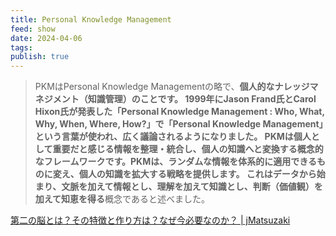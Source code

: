 ```yaml
---
title: Personal Knowledge Management
feed: show
date: 2024-04-06
tags: 
publish: true
---
```

> PKMはPersonal Knowledge Managementの略で、**個人的なナレッジマネジメント（知識管理）**のことです。
> 1999年にJason Frand氏とCarol Hixon氏が発表した「Personal Knowledge Management : Who, What, Why, When, Where, How?」で「Personal Knowledge Management」という言葉が使われ、広く議論されるようになりました。
>**PKMは個人として重要だと感じる情報を整理・統合し、個人の知識へと変換する概念的なフレームワーク**です。PKMは、ランダムな情報を体系的に適用できるものに変え、個人の知識を拡大する戦略を提供します。
> これは**データから始まり、文脈を加えて情報とし、理解を加えて知識とし、判断（価値観）を加えて知恵を得る**概念であると述べました。

[第二の脳とは？その特徴と作り方は？なぜ今必要なのか？ \| jMatsuzaki](https://jmatsuzaki.com/archives/27866#:~:text=%E3%81%A3%E3%81%A6%E3%81%84%E3%81%BE%E3%81%99%E3%80%82-,PKM%E3%81%A8%E3%81%AF,-%E7%AC%AC%E4%BA%8C%E3%81%AE%E8%84%B3)
